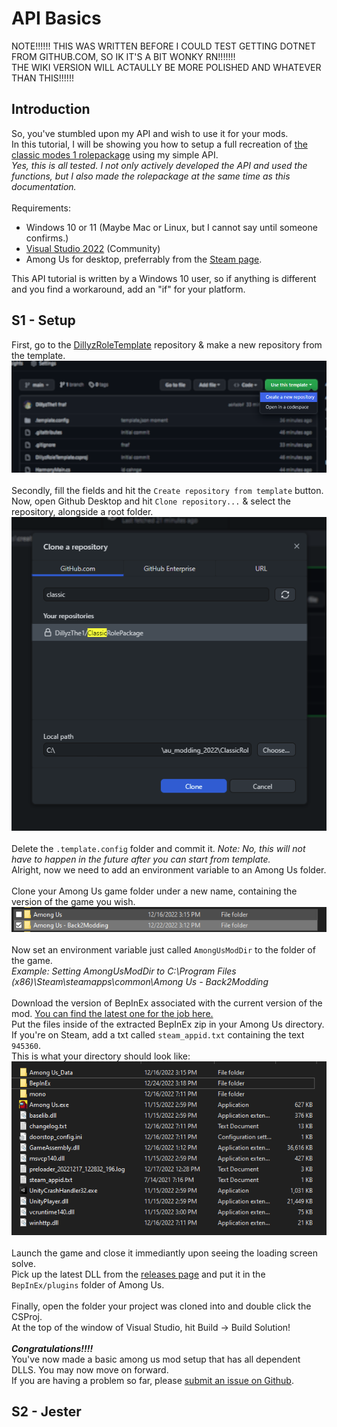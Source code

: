 # API Basics
NOTE!!!!!! THIS WAS WRITTEN BEFORE I COULD TEST GETTING DOTNET FROM GITHUB.COM, SO IK IT'S A BIT WONKY RN!!!!!!!<br>
THE WIKI VERSION WILL ACTAULLY BE MORE POLISHED AND WHATEVER THAN THIS!!!!!!

## Introduction
So, you've stumbled upon my API and wish to use it for your mods.<br>
In this tutorial, I will be showing you how to setup a full recreation of <a href="/">the classic modes 1 rolepackage</a> using my simple API.<br>
*Yes, this is all tested. I not only actively developed the API and used the functions, but I also made the rolepackage at the same time as this documentation.*<br>
<br>
Requirements:
- Windows 10 or 11 (Maybe Mac or Linux, but I cannot say until someone confirms.)
- <a href="https://visualstudio.microsoft.com/vs/">Visual Studio 2022</a> (Community)
- Among Us for desktop, preferrably from the <a href="https://store.steampowered.com/app/945360/Among_Us/">Steam page</a>.

This API tutorial is written by a Windows 10 user, so if anything is different and you find a workaround, add an "if" for your platform.

## S1 - Setup
First, go to the <a href="https://github.com/DillyzThe1/DillyzRoleTemplate/">DillyzRoleTemplate</a> repository & make a new repository from the template.<br>
![GitHub Logo](/docs/assets/create-repo.png)<br>
<br>
Secondly, fill the fields and hit the `Create repository from template` button.<br>
Now, open Github Desktop and hit `Clone repository...` & select the repository, alongside a root folder.<br>
![GitHub Logo](/docs/assets/clone-repo.png)<br>
<br>
Delete the `.template.config` folder and commit it. *Note: No, this will not have to happen in the future after you can start from template.*<br>
Alright, now we need to add an environment variable to an Among Us folder.<br>
<br>
Clone your Among Us game folder under a new name, containing the version of the game you wish.<br>
![GitHub Logo](/docs/assets/clone-among-us.png)<br>
<br>
Now set an environment variable just called `AmongUsModDir` to the folder of the game.<br>
*Example: Setting AmongUsModDir to C:\Program Files (x86)\Steam\steamapps\common\Among Us - Back2Modding*<br>
<br>
Download the version of BepInEx associated with the current version of the mod. <a href="https://builds.bepinex.dev/projects/bepinex_be/577/BepInEx_UnityIL2CPP_x86_ec79ad0_6.0.0-be.577.zip">You can find the latest one for the job here.</a><br>
Put the files inside of the extracted BepInEx zip in your Among Us directory.<br>
If you're on Steam, add a txt called `steam_appid.txt` containing the text `945360`.<br>
This is what your directory should look like:<br>
![GitHub Logo](/docs/assets/among-us-bepinex.png)<br>
<br>
Launch the game and close it immediantly upon seeing the loading screen solve.<br>
Pick up the latest DLL from the <a href="https://github.com/DillyzThe1/DillyzRoleApi-Rewritten/releases/latest/">releases page</a> and put it in the `BepInEx/plugins` folder of Among Us.<br>
<br>
Finally, open the folder your project was cloned into and double click the CSProj.<br>
At the top of the window of Visual Studio, hit Build -> Build Solution!<br>
<br>
<i><b>Congratulations!!!!</b></i><br>
You've now made a basic among us mod setup that has all dependent DLLS. You may now move on forward.<br>
If you are having a problem so far, please <a href="https://github.com/DillyzThe1/DillyzRoleApi-Rewritten/issues/new/">submit an issue on Github</a>.

## S2 - Jester
